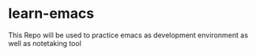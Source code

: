 # learn-emacs
 This Repo will be used to practice emacs as development environment as well as notetaking tool
